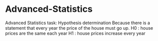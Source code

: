 # Advanced-Statistics
Advanced Statistics
task:
Hypothesis determination
Because there is a statement that every year the price of the house must go up.
H0 : house prices are the same each year
H1 : house prices increase every year
